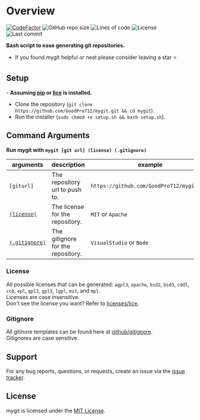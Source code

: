 # Overview
[![CodeFactor](https://www.codefactor.io/repository/github/goodpro712/mygit/badge)](https://www.codefactor.io/repository/github/goodpro712/mygit)
![GitHub repo size](https://img.shields.io/github/repo-size/goodpro712/mygit)
![Lines of code](https://img.shields.io/tokei/lines/github/goodpro712/mygit)
![License](https://img.shields.io/github/license/goodpro712/mygit)
![Last commit](https://img.shields.io/github/last-commit/goodpro712/mygit)

**Bash script to ease generating git repositories.**

- If you found mygit helpful or neat please consider leaving a star ⭐

## Setup

\- **Assuming [pip](https://pip.pypa.io/en/stable/) or [lice](https://github.com/licenses/lice) is installed.**
- Clone the repository (`git clone https://github.com/GoodPro712/mygit.git && cd mygit`).
- Run the installer (`sudo chmod +x setup.sh && bash setup.sh`).

## Command Arguments
**Run mygit with `mygit [git url] (license) (.gitignore)`**

| arguments | description | example | required |
| - | - | - | - |
`[giturl]`     | The repository url to push to.    | `https://github.com/GoodPro712/mygit.git` | ⭐ |
[`(license)`](#license)    | The license for the repository.   | `MIT` or `Apache`                         | ❌ |
[`(.gitignore)`](#gitignore) | The gitignore for the repository. | `VisualStudio` or `Node`                  | ❌ |

### License
All possible licenses that can be generated: `agpl3`, `apache`, `bsd2`, `bsd3`, `cddl`, `cc0`, `epl`, `gpl2`, `gpl3`, `lgpl`, `mit`, and `mpl`.  
Licenses are case insensitive.  
Don't see the license you want? Refer to [licenses/lice](https://github.com/licenses/lice#i-want-xxxxxxxxx-license-in-here).

### Gitignore
All gitinore templates can be found here at [github/gitignore](https://github.com/github/gitignore).  
Gitignores are case sensitive.

## Support
For any bug reports, questions, or requests, create an issue via the [issue tracker](https://github.com/GoodPro712/mygit/issues).

## License
mygit is licensed under the [MIT License](https://github.com/GoodPro712/mygit/blob/master/LICENSE).
